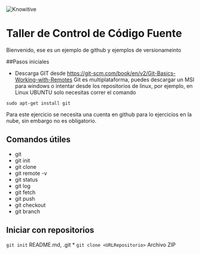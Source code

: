 ![Knowitive](https://bltimages-cdn1.global.ssl.fastly.net/uploads/event/banner/143305/large_IT-is-amaizing-Boletia-Cover__1_.jpg)

# Taller de Control de Código Fuente
Bienvenido, ese es un ejemplo de github y ejemplos de  versionameinto

##Pasos iniciales
* Descarga GIT desde https://git-scm.com/book/en/v2/Git-Basics-Working-with-Remotes
Git es multiplataforma, puedes descargar un MSI para windows o intentar desde los repositorios de linux, por ejemplo, en Linux UBUNTU solo necesitas correr el comando 

`sudo apt-get install git`

Para este ejercicio se necesita una cuenta en github para lo ejercicios en la nube, sin embargo no es obligatorio.


## Comandos útiles 
* git
* git init
* git clone 
* git remote -v 
* git status
* git log
* git fetch 
* git push
* git checkout
* git branch 

## Iniciar con repositorios

                                                                                
`git init`                                                      README.md, .git *
`git clone <URLRepositorio>`
Archivo ZIP






